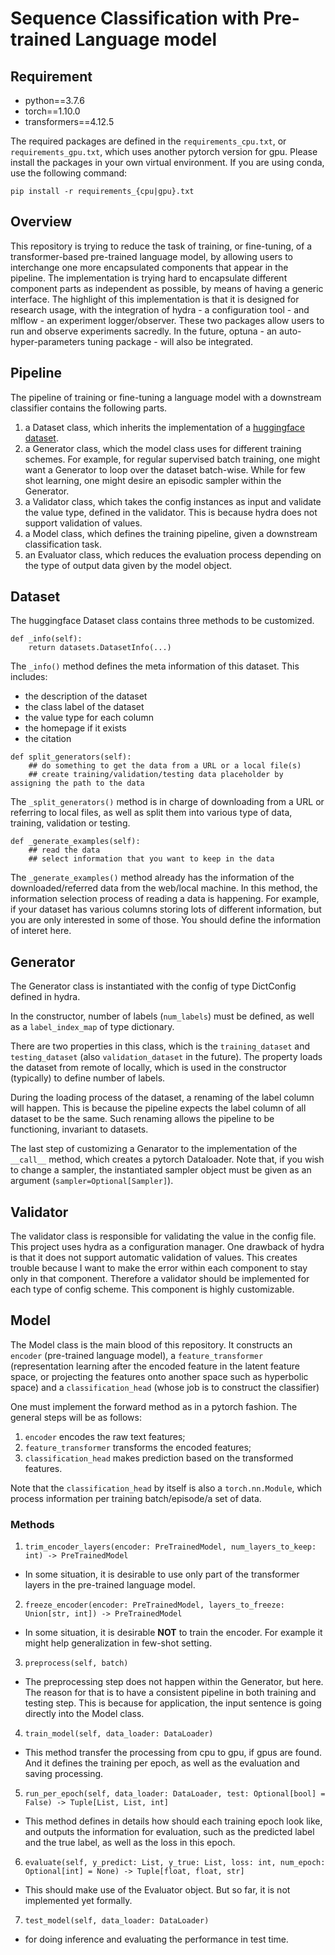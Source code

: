 # Sequence Classification with Pre-trained Language model
## Requirement
- python==3.7.6
- torch==1.10.0
- transformers==4.12.5

The required packages are defined in the `requirements_cpu.txt`, or `requirements_gpu.txt`, which uses another pytorch version for gpu.
Please install the packages in your own virtual environment.
If you are using conda, use the following command:
```
pip install -r requirements_{cpu|gpu}.txt
```

## Overview
This repository is trying to reduce the task of training, or fine-tuning, of a transformer-based pre-trained 
language model, by allowing users to interchange one more encapsulated components that appear in the pipeline.
The implementation is trying hard to encapsulate different component parts as independent as possible, by means of 
having a generic interface. The highlight of this implementation is that it is designed for research usage, with 
the integration of hydra - a configuration tool - and mlflow - an experiment logger/observer. These two packages allow
 users to run and observe experiments sacredly. In the future, optuna - an auto-hyper-parameters tuning package - 
will also be integrated.

## Pipeline
The pipeline of training or fine-tuning a language model with a downstream classifier contains the following parts.
1. a Dataset class, which inherits the implementation of a [huggingface dataset](https://huggingface.co/datasets).
2. a Generator class, which the model class uses for different training schemes. For example, for regular supervised batch training, one might want a Generator to loop over the dataset batch-wise.
While for few shot learning, one might desire an episodic sampler within the Generator.
3. a Validator class, which takes the config instances as input and validate the value type, defined in the validator. This is because hydra does not support validation of values.
4. a Model class, which defines the training pipeline, given a downstream classification task.
5. an Evaluator class, which reduces the evaluation process depending on the type of output data given by the model object.

## Dataset
The huggingface Dataset class contains three methods to be customized. 
```
def _info(self):
    return datasets.DatasetInfo(...)
```
The `_info()` method defines the meta information of this dataset. This includes:
- the description of the dataset
- the class label of the dataset
- the value type for each column
- the homepage if it exists
- the citation
```
def split_generators(self):
    ## do something to get the data from a URL or a local file(s)
    ## create training/validation/testing data placeholder by assigning the path to the data
```
The `_split_generators()` method is in charge of downloading from a URL or referring to local files, 
as well as split them into various type of data, training, validation or testing.

```
def _generate_examples(self):
    ## read the data
    ## select information that you want to keep in the data 
```
The `_generate_examples()` method already has the information of the downloaded/referred data from the web/local machine.
In this method, the information selection process of reading a data is happening. For example, if your dataset has various columns
storing lots of different information, but you are only interested in some of those. You should define the information of interet here.

## Generator
The Generator class is instantiated with the config of type DictConfig defined in hydra. 

In the constructor, number of labels (`num_labels`) must be defined, as well as a `label_index_map` of type dictionary.

There are two properties in this class, which is the `training_dataset` and `testing_dataset` (also `validation_dataset` in the future).
The property loads the dataset from remote of locally, which is used in the constructor (typically) to define number of labels.

During the loading process of the dataset, a renaming of the label column will happen. This is because the pipeline expects 
the label column of all dataset to be the same. Such renaming allows the pipeline to be functioning, invariant to datasets.

The last step of customizing a Genarator to the implementation of the `__call__` method, which creates a pytorch Dataloader.
Note that, if you wish to change a sampler, the instantiated sampler object must be given as an argument (`sampler=Optional[Sampler]`).

## Validator
The validator class is responsible for validating the value in the config file. This project uses
hydra as a configuration manager. One drawback of hydra is that it does not support automatic validation of values.
This creates trouble because I want to make the error within each component to stay only in that component. Therefore a validator should 
be implemented for each type of config scheme. This component is highly customizable.

## Model
The Model class is the main blood of this repository. It constructs an `encoder` (pre-trained language model), 
a `feature_transformer` (representation learning after the encoded feature in the latent feature space, or projecting 
the features onto another space such as hyperbolic space) and a `classification_head` (whose job is to construct the classifier)

One must implement the forward method as in a pytorch fashion. The general steps will be as follows:
1. `encoder` encodes the raw text features;
2. `feature_transformer` transforms the encoded features;
3. `classification_head` makes prediction based on the transformed features.

Note that the `classification_head` by itself is also a `torch.nn.Module`, which process information per training batch/episode/a set of data.

### Methods
1. `trim_encoder_layers(encoder: PreTrainedModel, num_layers_to_keep: int) -> PreTrainedModel` 
- In some situation, it is desirable to use only part of the transformer layers in the pre-trained language model.
2. `freeze_encoder(encoder: PreTrainedModel, layers_to_freeze: Union[str, int]) -> PreTrainedModel`
- In some situation, it is desirable __NOT__ to train the encoder. For example it might help generalization in few-shot setting.
3. `preprocess(self, batch)`
- The preprocessing step does not happen within the Generator, but here. The reason for that is to have a consistent pipeline 
in both training and testing step. This is because for application, the input sentence is going directly into the Model class. 
4. `train_model(self, data_loader: DataLoader)`
- This method transfer the processing from cpu to gpu, if gpus are found. And it defines the training per epoch, as well as the evaluation and saving processing.
5. `run_per_epoch(self, data_loader: DataLoader, test: Optional[bool] = False) -> Tuple[List, List, int]`
- This method defines in details how should each training epoch look like, and outputs the information for evaluation, such as 
the predicted label and the true label, as well as the loss in this epoch.
6. `evaluate(self, y_predict: List, y_true: List, loss: int, num_epoch: Optional[int] = None) -> Tuple[float, float, str]`
- This should make use of the Evaluator object. But so far, it is not implemented yet formally.
7. `test_model(self, data_loader: DataLoader)`
- for doing inference and evaluating the performance in test time.
